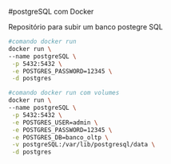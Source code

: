 #postgreSQL com Docker 

Repositório para subir um banco postegre SQL

```bash
#comando docker run
docker run \
--name postgreSQL \
 -p 5432:5432 \
 -e POSTGRES_PASSWORD=12345 \
 -d postgres
``` 

```bash
#comando docker run com volumes
docker run \
--name postgreSQL \
 -p 5432:5432 \
 -e POSTGRES_USER=admin \
 -e POSTGRES_PASSWORD=12345 \
 -e POSTGRES_DB=banco_oltp \
 -v postgreSQL:/var/lib/postgresql/data \
 -d postgres
```
